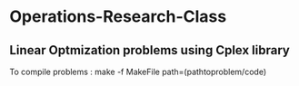 # Operations-Research-Class

## Linear Optmization problems using  Cplex library

To compile problems : make -f MakeFile path=(pathtoproblem/code)
